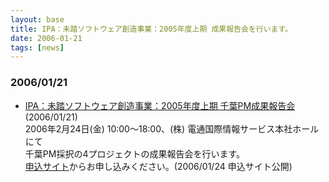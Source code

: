 ```yaml
---
layout: base
title: IPA：未踏ソフトウェア創造事業：2005年度上期 成果報告会を行います。
date: 2006-01-21
tags: [news]
---
```


### 2006/01/21

* [IPA：未踏ソフトウェア創造事業：2005年度上期 千葉PM成果報告会](http://event.seasar.org/chiba20060224/) (2006/01/21)<br>
      2006年2月24日(金) 10:00～18:00、(株) 電通国際情報サービス本社ホールにて<br>千葉PM採択の4プロジェクトの成果報告会を行います。<br>[申込サイト](http://event.seasar.org/chiba20060224/)からお申し込みください。(2006/01/24 申込サイト公開)
